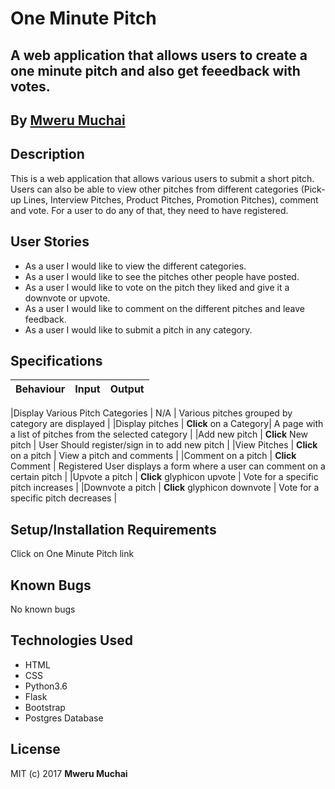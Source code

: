 # One Minute Pitch

## A web application that allows users to create a one minute pitch and also get feeedback with votes.

## By [Mweru Muchai](https://github.com/mwerumuchai)


## Description
This is a web application that allows various users to submit a short pitch. Users can also be able to view other pitches from different categories (Pick-up Lines, Interview Pitches, Product Pitches, Promotion Pitches), comment and vote. For a user to do any of that, they need to have registered.

## User Stories
* As a user I would like to view the different categories.
* As a user I would like to see the pitches other people have posted.
* As a user I would like to vote on the pitch they liked and give it a downvote or upvote.
* As a user I would like to comment on the different pitches and leave feedback.
* As a user I would like to submit a pitch in any category.

## Specifications
| Behaviour | Input | Output |
| --------------- | :----------:| --------: |

|Display Various Pitch Categories | N/A | Various pitches grouped by category are displayed |
|Display pitches | **Click** on a Category| A page with a list of pitches from the selected category |
|Add new pitch | **Click** New pitch | User Should register/sign in to add new pitch |
|View Pitches | **Click** on a pitch | View a pitch and comments |
|Comment on a pitch | **Click** Comment | Registered User displays a form where a user can comment on a certain pitch |
|Upvote a pitch | **Click** glyphicon upvote | Vote for a specific pitch increases |
|Downvote a pitch | **Click** glyphicon downvote | Vote for a specific pitch decreases |

## Setup/Installation Requirements
Click on One Minute Pitch link


## Known Bugs

No known bugs

## Technologies Used

* HTML
* CSS
* Python3.6
* Flask
* Bootstrap
* Postgres Database


## License
MIT (c) 2017 **Mweru Muchai**
